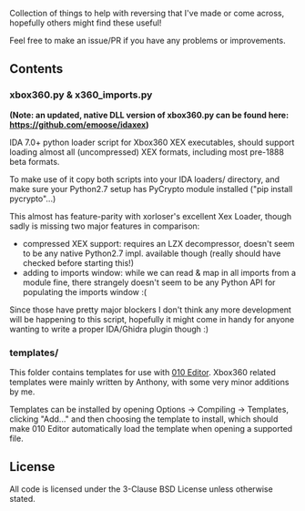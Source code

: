 Collection of things to help with reversing that I've made or come across, hopefully others might find these useful!

Feel free to make an issue/PR if you have any problems or improvements.

## Contents

### xbox360.py & x360_imports.py
**(Note: an updated, native DLL version of xbox360.py can be found here: https://github.com/emoose/idaxex)**

IDA 7.0+ python loader script for Xbox360 XEX executables, should support loading almost all (uncompressed) XEX formats, including most pre-1888 beta formats.

To make use of it copy both scripts into your IDA loaders/ directory, and make sure your Python2.7 setup has PyCrypto module installed ("pip install pycrypto"...)

This almost has feature-parity with xorloser's excellent Xex Loader, though sadly is missing two major features in comparison:
- compressed XEX support: requires an LZX decompressor, doesn't seem to be any native Python2.7 impl. available though (really should have checked before starting this!)
- adding to imports window: while we can read & map in all imports from a module fine, there strangely doesn't seem to be any Python API for populating the imports window :(

Since those have pretty major blockers I don't think any more development will be happening to this script, hopefully it might come in handy for anyone wanting to write a proper IDA/Ghidra plugin though :)

### templates/
This folder contains templates for use with [010 Editor](https://www.sweetscape.com/010editor/). Xbox360 related templates were mainly written by Anthony, with some very minor additions by me.

Templates can be installed by opening Options -> Compiling -> Templates, clicking "Add..." and then choosing the template to install, which should make 010 Editor automatically load the template when opening a supported file.

## License
All code is licensed under the 3-Clause BSD License unless otherwise stated.
